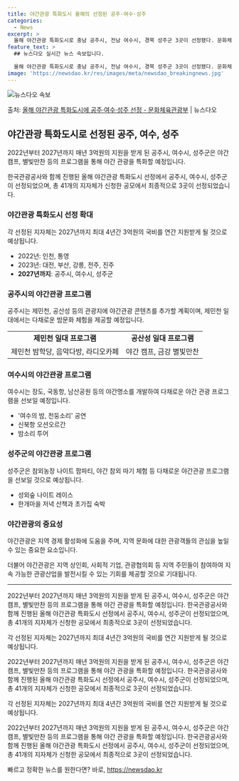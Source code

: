 ```yaml
---
title: 야간관광 특화도시 올해의 선정된 공주·여수·성주
categories:
  - News
excerpt: >
  올해 야간관광 특화도시로 충남 공주시, 전남 여수시, 경북 성주군 3곳이 선정됐다. 문화체육관광부는한국관광공…
feature_text: >
  ## 뉴스다오 실시간 뉴스 속보입니다.

  올해 야간관광 특화도시로 충남 공주시, 전남 여수시, 경북 성주군 3곳이 선정됐다. 문화체육관광부는한국관광공…
image: 'https://newsdao.kr/res/images/meta/newsdao_breakingnews.jpg'
---
```


![뉴스다오 속보](https://newsdao.kr/res/images/meta/newsdao_breakingnews.jpg)

<p>출처: <a href="https://newsdao.kr/3090" rel="dofollow">올해 야간관광 특화도시에 공주·여수·성주 선정 - 문화체육관광부</a> | 뉴스다오</p>

<h2 data-ke-size="size26">야간관광 특화도시로 선정된 공주, 여수, 성주</h2>
2022년부터 2027년까지 매년 3억원의 지원을 받게 된 공주시, 여수시, 성주군은 야간 캠프, 별빛만찬 등의 프로그램을 통해 야간 관광을 특화할 예정입니다.

<p data-ke-size="size16">한국관광공사와 함께 진행된 올해 야간관광 특화도시 선정에서 공주시, 여수시, 성주군이 선정되었으며, 총 41개의 지자체가 신청한 공모에서 최종적으로 3곳이 선정되었습니다.</p>

<h3>야간관광 특화도시 선정 확대</h3>
각 선정된 지자체는 2027년까지 최대 4년간 3억원의 국비를 연간 지원받게 될 것으로 예상됩니다.

<ul>
  <li>2022년: 인천, 통영</li>
  <li>2023년: 대전, 부산, 강릉, 전주, 진주</li>
  <li><b>2027년까지</b>: 공주시, 여수시, 성주군</li>
</ul>

<h3>공주시의 야간관광 프로그램</h3>
공주시는 제민천, 공산성 등의 관광지에 야간관광 콘텐츠를 추가할 계획이며, 제민천 일대에서는 다채로운 밤문화 체험을 제공할 예정입니다.

<table>
  <tr>
    <td style="text-align: center; height: 17px;"><b>제민천 일대 프로그램</b></td>
    <td style="text-align: center; height: 17px;"><b>공산성 일대 프로그램</b></td>
  </tr>
  <tr>
    <td>제민천 밤학당, 음악다방, 라디오카페</td>
    <td>야간 캠프, 금강 별빛만찬</td>
  </tr>
</table>

<h3>여수시의 야간관광 프로그램</h3>
여수시는 장도, 국동항, 남산공원 등의 야간명소를 개발하여 다채로운 야간 관광 프로그램을 선보일 예정입니다.

<ul>
  <li>'여수의 밤, 천둥소리' 공연</li>
  <li>신북항 오션오르간</li>
  <li>밤소리 투어</li>
</ul>

<h3>성주군의 야간관광 프로그램</h3>
성주군은 참외농장 나이트 팜파티, 야간 참외 따기 체험 등 다채로운 야간관광 프로그램을 선보일 것으로 예상됩니다.

<ul>
  <li>성외숲 나이트 레이스</li>
  <li>한개마을 저녁 산책과 초가집 숙박</li>
</ul>

<h3>야간관광의 중요성</h3>
야간관광은 지역 경제 활성화에 도움을 주며, 지역 문화에 대한 관광객들의 관심을 높일 수 있는 중요한 요소입니다.

<p data-ke-size="size16">더불어 야간관광은 지역 상인회, 사회적 기업, 관광협의회 등 지역 주민들이 참여하여 지속 가능한 관광산업을 발전시킬 수 있는 기회를 제공할 것으로 기대됩니다.</p>

<hr>

2022년부터 2027년까지 매년 3억원의 지원을 받게 된 공주시, 여수시, 성주군은 야간 캠프, 별빛만찬 등의 프로그램을 통해 야간 관광을 특화할 예정입니다. 한국관광공사와 함께 진행된 올해 야간관광 특화도시 선정에서 공주시, 여수시, 성주군이 선정되었으며, 총 41개의 지자체가 신청한 공모에서 최종적으로 3곳이 선정되었습니다.

각 선정된 지자체는 2027년까지 최대 4년간 3억원의 국비를 연간 지원받게 될 것으로 예상됩니다.

2022년부터 2027년까지 매년 3억원의 지원을 받게 된 공주시, 여수시, 성주군은 야간 캠프, 별빛만찬 등의 프로그램을 통해 야간 관광을 특화할 예정입니다. 한국관광공사와 함께 진행된 올해 야간관광 특화도시 선정에서 공주시, 여수시, 성주군이 선정되었으며, 총 41개의 지자체가 신청한 공모에서 최종적으로 3곳이 선정되었습니다.

각 선정된 지자체는 2027년까지 최대 4년간 3억원의 국비를 연간 지원받게 될 것으로 예상됩니다.

2022년부터 2027년까지 매년 3억원의 지원을 받게 된 공주시, 여수시, 성주군은 야간 캠프, 별빛만찬 등의 프로그램을 통해 야간 관광을 특화할 예정입니다. 한국관광공사와 함께 진행된 올해 야간관광 특화도시 선정에서 공주시, 여수시, 성주군이 선정되었으며, 총 41개의 지자체가 신청한 공모에서 최종적으로 3곳이 선정되었습니다.
 

빠르고 정확한 뉴스를 원한다면? 바로, <a href="https://newsdao.kr" rel="dofollow">https://newsdao.kr</a>


    
